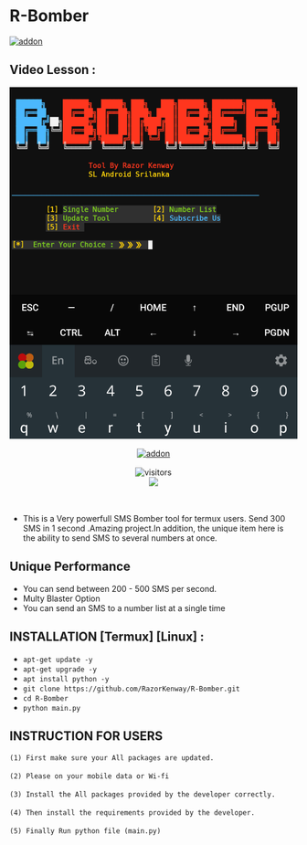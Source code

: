 # R-Bomber
<a href="https://github.com/RazorKenway"><img title="addon" src="https://img.shields.io/badge/RazorKenway-R Bomber-brightgreen?style=for-the-badge&logo=appveyor"></a>
## Video Lesson : 
<img src="R-Bomber.png"/>



<p align="center">
<a href="https://github.com/RazorKenway"><img title="addon" src="https://img.shields.io/badge/Razor Kenway-R Bomber-blueviolet?style=for-the-badge&logo=appveyor"></a>
<p align="center">
<img align="center" alt="visitors" src="https://visitor-badge.glitch.me/badge?page_id=RazorKenway" />
<br>
<a href="https://hits.seeyoufarm.com"><img src="https://hits.seeyoufarm.com/api/count/incr/badge.svg?url=https%3A%2F%2Fgithub.com%2FRazorKenway&count_bg=%2379C83D&title_bg=%23555555&icon=&icon_color=%23E7E7E7&title=hits&edge_flat=false"/></a>
</p>
<br>


* This is a Very powerfull SMS Bomber tool for termux users.
Send 300 SMS in 1 second .Amazing project.In addition, 
the unique item here is the ability to send SMS to several numbers at once.


## Unique Performance 
* You can send between 200 - 500 SMS per second.
* Multy Blaster Option 
* You can send an SMS to a number list at a single time


## INSTALLATION [Termux] [Linux] :

* `apt-get update -y`
* `apt-get upgrade -y`
* `apt install python -y`
* `git clone https://github.com/RazorKenway/R-Bomber.git`
* `cd R-Bomber`
* `python main.py`



## INSTRUCTION FOR USERS
    
    (1) First make sure your All packages are updated.
        
    (2) Please on your mobile data or Wi-fi 
    
    (3) Install the All packages provided by the developer correctly.
        
    (4) Then install the requirements provided by the developer.

    (5) Finally Run python file (main.py)

         


